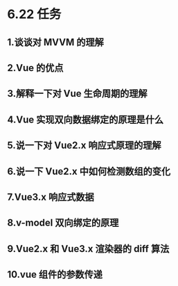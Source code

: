 # 6.22 任务

## 1.谈谈对 MVVM 的理解

## 2.Vue 的优点

## 3.解释一下对 Vue 生命周期的理解

## 4.Vue 实现双向数据绑定的原理是什么

## 5.说一下对 Vue2.x 响应式原理的理解

## 6.说一下 Vue2.x 中如何检测数组的变化

## 7.Vue3.x 响应式数据

## 8.v-model 双向绑定的原理

## 9.Vue2.x 和 Vue3.x 渲染器的 diff 算法

## 10.vue 组件的参数传递
